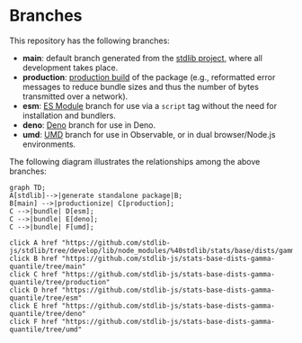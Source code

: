 <!--

@license Apache-2.0

Copyright (c) 2022 The Stdlib Authors.

Licensed under the Apache License, Version 2.0 (the "License");
you may not use this file except in compliance with the License.
You may obtain a copy of the License at

    http://www.apache.org/licenses/LICENSE-2.0

Unless required by applicable law or agreed to in writing, software
distributed under the License is distributed on an "AS IS" BASIS,
WITHOUT WARRANTIES OR CONDITIONS OF ANY KIND, either express or implied.
See the License for the specific language governing permissions and
limitations under the License.

-->

# Branches

This repository has the following branches:

-   **main**: default branch generated from the [stdlib project][stdlib-url], where all development takes place.
-   **production**: [production build][production-url] of the package (e.g., reformatted error messages to reduce bundle sizes and thus the number of bytes transmitted over a network).
-   **esm**: [ES Module][esm-url] branch for use via a `script` tag without the need for installation and bundlers.
-   **deno**: [Deno][deno-url] branch for use in Deno.
-   **umd**: [UMD][umd-url] branch for use in Observable, or in dual browser/Node.js environments.

The following diagram illustrates the relationships among the above branches:

```mermaid
graph TD;
A[stdlib]-->|generate standalone package|B;
B[main] -->|productionize| C[production];
C -->|bundle| D[esm];
C -->|bundle| E[deno];
C -->|bundle| F[umd];

click A href "https://github.com/stdlib-js/stdlib/tree/develop/lib/node_modules/%40stdlib/stats/base/dists/gamma/quantile"
click B href "https://github.com/stdlib-js/stats-base-dists-gamma-quantile/tree/main"
click C href "https://github.com/stdlib-js/stats-base-dists-gamma-quantile/tree/production"
click D href "https://github.com/stdlib-js/stats-base-dists-gamma-quantile/tree/esm"
click E href "https://github.com/stdlib-js/stats-base-dists-gamma-quantile/tree/deno"
click F href "https://github.com/stdlib-js/stats-base-dists-gamma-quantile/tree/umd"
```

[stdlib-url]: https://github.com/stdlib-js/stdlib/tree/develop/lib/node_modules/%40stdlib/stats/base/dists/gamma/quantile
[production-url]: https://github.com/stdlib-js/stats-base-dists-gamma-quantile/tree/production
[deno-url]: https://github.com/stdlib-js/stats-base-dists-gamma-quantile/tree/deno
[umd-url]: https://github.com/stdlib-js/stats-base-dists-gamma-quantile/tree/umd
[esm-url]: https://github.com/stdlib-js/stats-base-dists-gamma-quantile/tree/esm